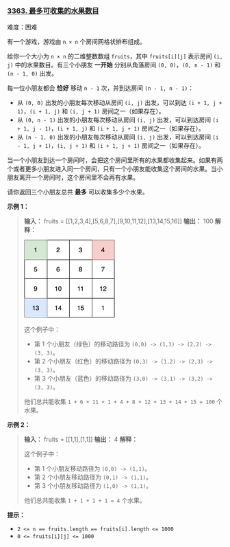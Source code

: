 ### [3363\. 最多可收集的水果数目](https://leetcode.cn/problems/find-the-maximum-number-of-fruits-collected/)

难度：困难

有一个游戏，游戏由 <code>n &times; n</code> 个房间网格状排布组成。

给你一个大小为 <code>n &times; n</code> 的二维整数数组 `fruits`，其中 `fruits[i][j]` 表示房间 `(i, j)` 中的水果数目。有三个小朋友 **一开始** 分别从角落房间 `(0, 0)`，`(0, n - 1)` 和 `(n - 1, 0)` 出发。

每一位小朋友都会 **恰好** 移动 `n - 1` 次，并到达房间 `(n - 1, n - 1)`：

- 从 `(0, 0)` 出发的小朋友每次移动从房间 `(i, j)` 出发，可以到达 `(i + 1, j + 1)`，`(i + 1, j)` 和 `(i, j + 1)` 房间之一（如果存在）。
- 从 `(0, n - 1)` 出发的小朋友每次移动从房间 `(i, j)` 出发，可以到达房间 `(i + 1, j - 1)`，`(i + 1, j)` 和 `(i + 1, j + 1)` 房间之一（如果存在）。
- 从 `(n - 1, 0)` 出发的小朋友每次移动从房间 `(i, j)` 出发，可以到达房间 `(i - 1, j + 1)`，`(i, j + 1)` 和 `(i + 1, j + 1)` 房间之一（如果存在）。

当一个小朋友到达一个房间时，会把这个房间里所有的水果都收集起来。如果有两个或者更多小朋友进入同一个房间，只有一个小朋友能收集这个房间的水果。当小朋友离开一个房间时，这个房间里不会再有水果。

请你返回三个小朋友总共 **最多** 可以收集多少个水果。

**示例 1：**

> **输入：** fruits = \[[1,2,3,4],[5,6,8,7],[9,10,11,12],[13,14,15,16]]
> **输出：** 100
> **解释：**
>
> ![](./assets/img/Question3363.gif)
>
> 这个例子中：
>
> - 第 $1$ 个小朋友（绿色）的移动路径为 `(0,0) -> (1,1) -> (2,2) -> (3, 3)`。
> - 第 $2$ 个小朋友（红色）的移动路径为 `(0,3) -> (1,2) -> (2,3) -> (3, 3)`。
> - 第 $3$ 个小朋友（蓝色）的移动路径为 `(3,0) -> (3,1) -> (3,2) -> (3, 3)`。
>
> 他们总共能收集 `1 + 6 + 11 + 1 + 4 + 8 + 12 + 13 + 14 + 15 = 100` 个水果。

**示例 2：**

> **输入：** fruits = \[[1,1],[1,1]]
> **输出：** 4
> **解释：**
>
> 这个例子中：
>
> - 第 $1$ 个小朋友移动路径为 `(0,0) -> (1,1)`。
> - 第 $2$ 个小朋友移动路径为 `(0,1) -> (1,1)`。
> - 第 $3$ 个小朋友移动路径为 `(1,0) -> (1,1)`。
>
> 他们总共能收集 `1 + 1 + 1 + 1 = 4` 个水果。

**提示：**

- `2 <= n == fruits.length == fruits[i].length <= 1000`
- `0 <= fruits[i][j] <= 1000`
